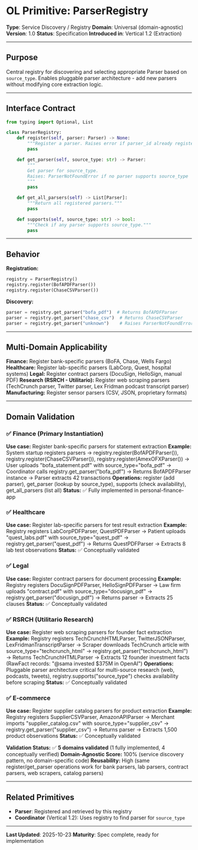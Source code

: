 # OL Primitive: ParserRegistry

**Type**: Service Discovery / Registry
**Domain**: Universal (domain-agnostic)
**Version**: 1.0
**Status**: Specification
**Introduced in**: Vertical 1.2 (Extraction)

---

## Purpose

Central registry for discovering and selecting appropriate Parser based on `source_type`. Enables pluggable parser architecture - add new parsers without modifying core extraction logic.

---

## Interface Contract

```python
from typing import Optional, List

class ParserRegistry:
    def register(self, parser: Parser) -> None:
        """Register a parser. Raises error if parser_id already registered."""
        pass

    def get_parser(self, source_type: str) -> Parser:
        """
        Get parser for source_type.
        Raises: ParserNotFoundError if no parser supports source_type
        """
        pass

    def get_all_parsers(self) -> List[Parser]:
        """Return all registered parsers."""
        pass

    def supports(self, source_type: str) -> bool:
        """Check if any parser supports source_type."""
        pass
```

---

## Behavior

**Registration:**
```python
registry = ParserRegistry()
registry.register(BofAPDFParser())
registry.register(ChaseCSVParser())
```

**Discovery:**
```python
parser = registry.get_parser("bofa_pdf")  # Returns BofAPDFParser
parser = registry.get_parser("chase_csv")  # Returns ChaseCSVParser
parser = registry.get_parser("unknown")    # Raises ParserNotFoundError
```

---

## Multi-Domain Applicability

**Finance:** Register bank-specific parsers (BoFA, Chase, Wells Fargo)
**Healthcare:** Register lab-specific parsers (LabCorp, Quest, hospital systems)
**Legal:** Register contract parsers (DocuSign, HelloSign, manual PDF)
**Research (RSRCH - Utilitario):** Register web scraping parsers (TechCrunch parser, Twitter parser, Lex Fridman podcast transcript parser)
**Manufacturing:** Register sensor parsers (CSV, JSON, proprietary formats)

---

## Domain Validation

### ✅ Finance (Primary Instantiation)
**Use case:** Register bank-specific parsers for statement extraction
**Example:** System startup registers parsers → registry.register(BofAPDFParser()), registry.register(ChaseCSVParser()), registry.register(AmexOFXParser()) → User uploads "bofa_statement.pdf" with source_type="bofa_pdf" → Coordinator calls registry.get_parser("bofa_pdf") → Returns BofAPDFParser instance → Parser extracts 42 transactions
**Operations:** register (add parser), get_parser (lookup by source_type), supports (check availability), get_all_parsers (list all)
**Status:** ✅ Fully implemented in personal-finance-app

### ✅ Healthcare
**Use case:** Register lab-specific parsers for test result extraction
**Example:** Registry registers LabCorpPDFParser, QuestPDFParser → Patient uploads "quest_labs.pdf" with source_type="quest_pdf" → registry.get_parser("quest_pdf") → Returns QuestPDFParser → Extracts 8 lab test observations
**Status:** ✅ Conceptually validated

### ✅ Legal
**Use case:** Register contract parsers for document processing
**Example:** Registry registers DocuSignPDFParser, HelloSignPDFParser → Law firm uploads "contract.pdf" with source_type="docusign_pdf" → registry.get_parser("docusign_pdf") → Returns parser → Extracts 25 clauses
**Status:** ✅ Conceptually validated

### ✅ RSRCH (Utilitario Research)
**Use case:** Register web scraping parsers for founder fact extraction
**Example:** Registry registers TechCrunchHTMLParser, TwitterJSONParser, LexFridmanTranscriptParser → Scraper downloads TechCrunch article with source_type="techcrunch_html" → registry.get_parser("techcrunch_html") → Returns TechCrunchHTMLParser → Extracts 12 founder investment facts (RawFact records: "@sama invested $375M in OpenAI")
**Operations:** Pluggable parser architecture critical for multi-source research (web, podcasts, tweets), registry.supports("source_type") checks availability before scraping
**Status:** ✅ Conceptually validated

### ✅ E-commerce
**Use case:** Register supplier catalog parsers for product extraction
**Example:** Registry registers SupplierCSVParser, AmazonAPIParser → Merchant imports "supplier_catalog.csv" with source_type="supplier_csv" → registry.get_parser("supplier_csv") → Returns parser → Extracts 1,500 product observations
**Status:** ✅ Conceptually validated

**Validation Status:** ✅ **5 domains validated** (1 fully implemented, 4 conceptually verified)
**Domain-Agnostic Score:** 100% (service discovery pattern, no domain-specific code)
**Reusability:** High (same register/get_parser operations work for bank parsers, lab parsers, contract parsers, web scrapers, catalog parsers)

---

## Related Primitives

- **Parser**: Registered and retrieved by this registry
- **Coordinator** (Vertical 1.2): Uses registry to find parser for `source_type`

---

**Last Updated**: 2025-10-23
**Maturity**: Spec complete, ready for implementation
